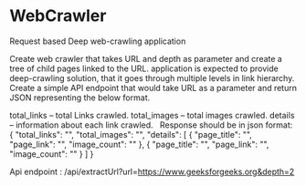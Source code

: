 # WebCrawler
Request based Deep web-crawling application

Create web crawler that takes URL and depth as parameter and create a tree of child pages linked to the URL. application is expected to provide deep-crawling solution, that it goes through multiple levels in link hierarchy. Create a simple API endpoint that would take URL as a parameter and return JSON representing the below format. 

total_links – total Links crawled.
total_images – total images crawled.
details – information about each link crawled.
 
Response should be in json format:
{
  "total_links": "",
  "total_images": "",
  "details": [
    {
      "page_title": "",
      "page_link": "",
      "image_count": ""
    },
    {
      "page_title": "",
      "page_link": "",
      "image_count": ""
    }
  ]
}

Api endpoint : /api/extractUrl?url=https://www.geeksforgeeks.org&depth=2
